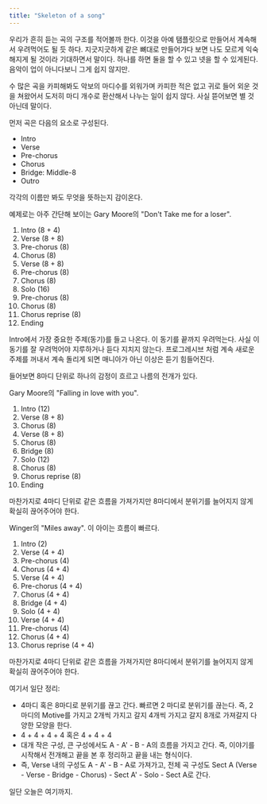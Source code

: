 ```yaml
---
title: "Skeleton of a song"
---
```

우리가 흔히 듣는 곡의 구조를 적어볼까 한다. 이것을 아예 탬플릿으로 만들어서 계속해서 우려먹어도 될 듯 하다. 지긋지긋하게 같은 뼈대로 만들어가다 보면 나도 모르게 익숙해지게 될 것이라 기대하면서 말이다. 하나를 하면 둘을 할 수 있고 넷을 할 수 있게된다. 음악이 업이 아니다보니 그게 쉽지 않지만.

수 많은 곡을 카피해봐도 악보의 마디수를 외워가며 카피한 적은 없고 귀로 들어 외운 것을 쳐왔어서 도저히 마디 개수로 환산해서 나누는 일이 쉽지 않다. 사실 뜯어보면 별 것 아닌데 말이다.

먼저 곡은 다음의 요소로 구성된다.
- Intro
- Verse
- Pre-chorus
- Chorus
- Bridge: Middle-8
- Outro

각각의 이름만 봐도 무엇을 뜻하는지 감이온다.

예제로는 아주 간단해 보이는 Gary Moore의 "Don't Take me for a loser".

1. Intro (8 + 4)
1. Verse (8 + 8)
1. Pre-chorus (8)
1. Chorus (8)
1. Verse (8 + 8)
1. Pre-chorus (8)
1. Chorus (8)
1. Solo (16)
1. Pre-chorus (8)
1. Chorus (8)
1. Chorus reprise (8)
1. Ending

Intro에서 가장 중요한 주제(동기)를 들고 나온다. 이 동기를 끝까지 우려먹는다. 사실 이 동기를 잘 우려먹어야 지루하거나 듣다 지치지 않는다. 프로그레시브 처럼 계속 새로운 주제를 꺼내서 계속 돌리게 되면 매니아가 아닌 이상은 듣기 힘들어진다.

들어보면 8마디 단위로 하나의 감정이 흐르고 나름의 전개가 있다.

Gary Moore의 "Falling in love with you".

1. Intro (12)
1. Verse (8 + 8)
1. Chorus (8)
1. Verse (8 + 8)
1. Chorus (8)
1. Bridge (8)
1. Solo (12)
1. Chorus (8)
1. Chorus reprise (8)
1. Ending

마찬가지로 4마디 단위로 같은 흐름을 가져가지만 8마디에서 분위기를 늘어지지 않게 확실히 끊어주어야 한다.

Winger의 "Miles away". 이 아이는 흐름이 빠르다.

1. Intro (2)
1. Verse (4 + 4)
1. Pre-chorus (4)
1. Chorus (4 + 4)
1. Verse (4 + 4)
1. Pre-chorus (4 + 4)
1. Chorus (4 + 4)
1. Bridge (4 + 4)
1. Solo (4 + 4)
1. Verse (4 + 4)
1. Pre-chorus (4)
1. Chorus (4 + 4)
1. Chorus reprise (4 + 4)

마찬가지로 4마디 단위로 같은 흐름을 가져가지만 8마디에서 분위기를 늘어지지 않게 확실히 끊어주어야 한다.

여기서 일단 정리:
- 4마디 혹은 8마디로 분위기를 끊고 간다. 빠르면 2 마디로 분위기를 끊는다. 즉, 2마디의 Motive를 가지고 2개씩 가지고 갈지 4개씩 가지고 갈지 8개로 가져갈지 다양한 모양을 한다.
- 4 + 4 + 4 + 4 혹은 4 + 4 + 4
- 대개 작은 구성, 큰 구성에서도 A - A' - B - A의 흐름을 가지고 간다. 즉, 이야기를 시작해서 전개해고 끝을 본 후 정리하고 끝을 내는 형식이다.
- 즉, Verse 내의 구성도 A - A' - B - A로 가져가고, 전체 곡 구성도 Sect A (Verse - Verse - Bridge - Chorus) - Sect A' - Solo - Sect A로 간다.

일단 오늘은 여기까지.

